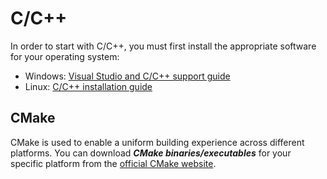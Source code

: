 # C/C++

In order to start with C/C++, you must first install the appropriate software for your operating system:

- Windows: [Visual Studio and C/C++ support guide](https://learn.microsoft.com/en-us/cpp/build/vscpp-step-0-installation)
- Linux: [C/C++ installation guide](https://www.cyberciti.biz/faq/howto-compile-and-run-c-cplusplus-code-in-linux/)

## CMake

CMake is used to enable a uniform building experience across different platforms.
You can download ***CMake binaries/executables*** for your specific platform from the [official CMake website](https://cmake.org/download/).

